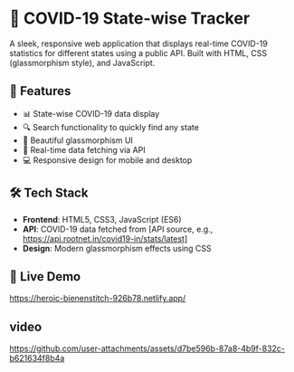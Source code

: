 # 🦠 COVID-19 State-wise Tracker

A sleek, responsive web application that displays real-time COVID-19 statistics for different states using a public API. Built with HTML, CSS (glassmorphism style), and JavaScript.

## 🌟 Features

- 📊 State-wise COVID-19 data display
- 🔍 Search functionality to quickly find any state
- 💅 Beautiful glassmorphism UI
- 🔄 Real-time data fetching via API
- 💻 Responsive design for mobile and desktop

## 🛠 Tech Stack

- **Frontend**: HTML5, CSS3, JavaScript (ES6)
- **API**: COVID-19 data fetched from [API source, e.g., https://api.rootnet.in/covid19-in/stats/latest]
- **Design**: Modern glassmorphism effects using CSS

## 🚀 Live Demo
https://heroic-bienenstitch-926b78.netlify.app/
## video

https://github.com/user-attachments/assets/d7be596b-87a8-4b9f-832c-b621634f8b4a
